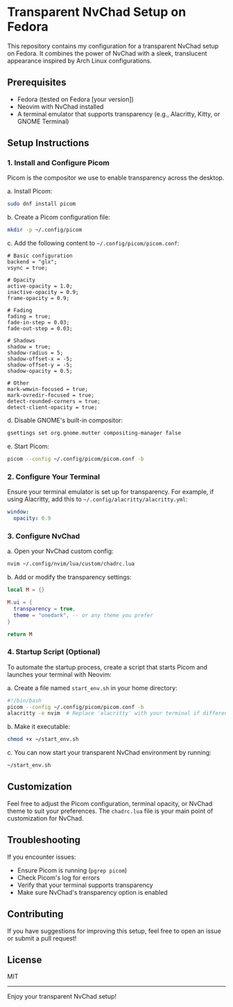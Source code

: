 # Transparent NvChad Setup on Fedora

This repository contains my configuration for a transparent NvChad setup on Fedora. It combines the power of NvChad with a sleek, translucent appearance inspired by Arch Linux configurations.

## Prerequisites

- Fedora (tested on Fedora [your version])
- Neovim with NvChad installed
- A terminal emulator that supports transparency (e.g., Alacritty, Kitty, or GNOME Terminal)

## Setup Instructions

### 1. Install and Configure Picom

Picom is the compositor we use to enable transparency across the desktop.

a. Install Picom:
```bash
sudo dnf install picom
```

b. Create a Picom configuration file:
```bash
mkdir -p ~/.config/picom
```

c. Add the following content to `~/.config/picom/picom.conf`:
```
# Basic configuration
backend = "glx";
vsync = true;

# Opacity
active-opacity = 1.0;
inactive-opacity = 0.9;
frame-opacity = 0.9;

# Fading
fading = true;
fade-in-step = 0.03;
fade-out-step = 0.03;

# Shadows
shadow = true;
shadow-radius = 5;
shadow-offset-x = -5;
shadow-offset-y = -5;
shadow-opacity = 0.5;

# Other
mark-wmwin-focused = true;
mark-ovredir-focused = true;
detect-rounded-corners = true;
detect-client-opacity = true;
```

d. Disable GNOME's built-in compositor:
```bash
gsettings set org.gnome.mutter compositing-manager false
```

e. Start Picom:
```bash
picom --config ~/.config/picom/picom.conf -b
```

### 2. Configure Your Terminal

Ensure your terminal emulator is set up for transparency. For example, if using Alacritty, add this to `~/.config/alacritty/alacritty.yml`:

```yaml
window:
  opacity: 0.9
```

### 3. Configure NvChad

a. Open your NvChad custom config:
```bash
nvim ~/.config/nvim/lua/custom/chadrc.lua
```

b. Add or modify the transparency settings:
```lua
local M = {}

M.ui = {
  transparency = true,
  theme = "onedark", -- or any theme you prefer
}

return M
```

### 4. Startup Script (Optional)

To automate the startup process, create a script that starts Picom and launches your terminal with Neovim:

a. Create a file named `start_env.sh` in your home directory:
```bash
#!/bin/bash
picom --config ~/.config/picom/picom.conf -b
alacritty -e nvim  # Replace 'alacritty' with your terminal if different
```

b. Make it executable:
```bash
chmod +x ~/start_env.sh
```

c. You can now start your transparent NvChad environment by running:
```bash
~/start_env.sh
```

## Customization

Feel free to adjust the Picom configuration, terminal opacity, or NvChad theme to suit your preferences. The `chadrc.lua` file is your main point of customization for NvChad.

## Troubleshooting

If you encounter issues:
- Ensure Picom is running (`pgrep picom`)
- Check Picom's log for errors
- Verify that your terminal supports transparency
- Make sure NvChad's transparency option is enabled

## Contributing

If you have suggestions for improving this setup, feel free to open an issue or submit a pull request!

## License

MIT

---

Enjoy your transparent NvChad setup!
